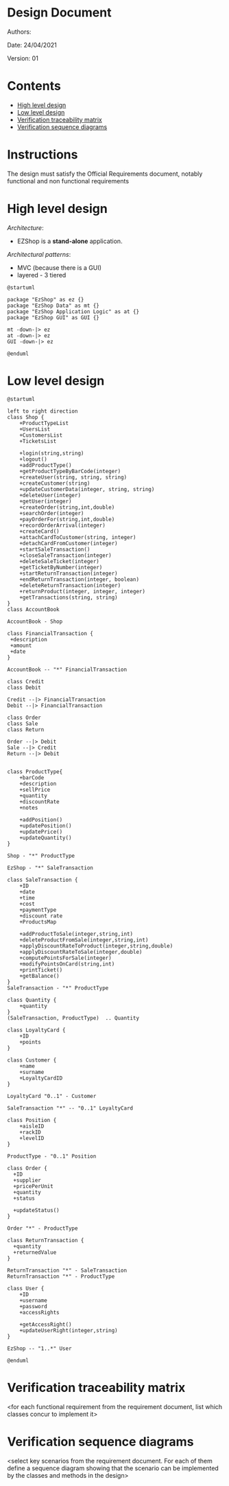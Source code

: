 # Design Document 


Authors: 

Date: 24/04/2021

Version: 01


# Contents

- [High level design](#package-diagram)
- [Low level design](#class-diagram)
- [Verification traceability matrix](#verification-traceability-matrix)
- [Verification sequence diagrams](#verification-sequence-diagrams)

# Instructions

The design must satisfy the Official Requirements document, notably functional and non functional requirements

# High level design 

_Architecture_:
* EZShop is a **stand-alone** application.

_Architectural patterns_:
* MVC (because there is a GUI)
* layered - 3 tiered

```plantuml
@startuml

package "EzShop" as ez {}
package "EzShop Data" as mt {}
package "EzShop Application Logic" as at {}
package "EzShop GUI" as GUI {}

mt -down-|> ez
at -down-|> ez
GUI -down-|> ez

@enduml
```

# Low level design

```plantuml
@startuml

left to right direction
class Shop {
    +ProductTypeList
    +UsersList
    +CustomersList
    +TicketsList

    +login(string,string)
    +logout()
    +addProductType()
    +getProductTypeByBarCode(integer)
    +createUser(string, string, string)
    +createCustomer(string)
    +updateCustomerData(integer, string, string)
    +deleteUser(integer)
    +getUser(integer)
    +createOrder(string,int,double)
    +searchOrder(integer)
    +payOrderFor(string,int,double)
    +recordOrderArrival(integer)
    +createCard()
    +attachCardToCustomer(string, integer)
    +detachCardFromCustomer(integer)
    +startSaleTransaction()
    +closeSaleTransaction(integer)
    +deleteSaleTicket(integer)
    +getTicketByNumber(integer)
    +startReturnTransaction(integer)
    +endReturnTransaction(integer, boolean)
    +deleteReturnTransaction(integer)
    +returnProduct(integer, integer, integer)
    +getTransactions(string, string)
}
class AccountBook 

AccountBook - Shop

class FinancialTransaction {
 +description
 +amount
 +date
}

AccountBook -- "*" FinancialTransaction

class Credit 
class Debit

Credit --|> FinancialTransaction
Debit --|> FinancialTransaction

class Order
class Sale
class Return

Order --|> Debit
Sale --|> Credit
Return --|> Debit


class ProductType{
    +barCode
    +description
    +sellPrice
    +quantity
    +discountRate
    +notes

    +addPosition()
    +updatePosition()
    +updatePrice()
    +updateQuantity()
}

Shop - "*" ProductType

EzShop - "*" SaleTransaction

class SaleTransaction {
    +ID 
    +date
    +time
    +cost
    +paymentType
    +discount rate
    +ProductsMap

    +addProductToSale(integer,string,int)
    +deleteProductFromSale(integer,string,int)
    +applyDiscountRateToProduct(integer,string,double)
    +applyDiscountRateToSale(integer,double)
    +computePointsForSale(integer)
    +modifyPointsOnCard(string,int)
    +printTicket()
    +getBalance()
}
SaleTransaction - "*" ProductType

class Quantity {
    +quantity
}
(SaleTransaction, ProductType)  .. Quantity

class LoyaltyCard {
    +ID
    +points
}

class Customer {
    +name
    +surname
    +LoyaltyCardID
}

LoyaltyCard "0..1" - Customer

SaleTransaction "*" -- "0..1" LoyaltyCard

class Position {
    +aisleID
    +rackID
    +levelID
}

ProductType - "0..1" Position

class Order {
  +ID
  +supplier
  +pricePerUnit
  +quantity
  +status

  +updateStatus()
}

Order "*" - ProductType

class ReturnTransaction {
  +quantity
  +returnedValue
}

ReturnTransaction "*" - SaleTransaction
ReturnTransaction "*" - ProductType

class User {
    +ID
    +username
    +password
    +accessRights

    +getAccessRight()
    +updateUserRight(integer,string)    
}

EzShop -- "1..*" User

@enduml
```







# Verification traceability matrix

\<for each functional requirement from the requirement document, list which classes concur to implement it>











# Verification sequence diagrams 
\<select key scenarios from the requirement document. For each of them define a sequence diagram showing that the scenario can be implemented by the classes and methods in the design>

